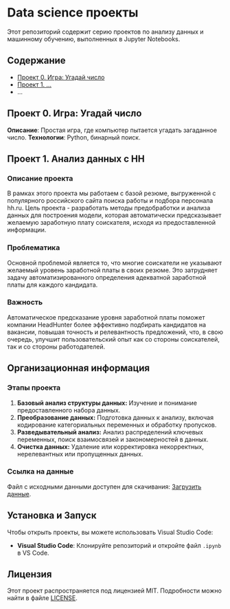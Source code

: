 # Data science проекты

Этот репозиторий содержит серию проектов по анализу данных и машинному обучению, выполненных в Jupyter Notebooks.

## Содержание
- [Проект 0. Игра: Угадай число](#проект-0-игра-угадай-число)
- [Проект 1. ...](#проект-1-...)
- ...

## Проект 0. Игра: Угадай число
**Описание**: Простая игра, где компьютер пытается угадать загаданное число.
**Технологии**: Python, бинарный поиск.
## Проект 1. Анализ данных с HH
### Описание проекта
В рамках этого проекта мы работаем с базой резюме, выгруженной с популярного российского сайта поиска работы и подбора персонала hh.ru. Цель проекта - разработать методы предобработки и анализа данных для построения модели, которая автоматически предсказывает желаемую заработную плату соискателя, исходя из предоставленной информации.
### Проблематика
Основной проблемой является то, что многие соискатели не указывают желаемый уровень заработной платы в своих резюме. Это затрудняет задачу автоматизированного определения адекватной заработной платы для каждого кандидата.
### Важность
Автоматическое предсказание уровня заработной платы поможет компании HeadHunter более эффективно подбирать кандидатов на вакансии, повышая точность и релевантность предложений, что, в свою очередь, улучшит пользовательский опыт как со стороны соискателей, так и со стороны работодателей.
## Организационная информация
### Этапы проекта
1. **Базовый анализ структуры данных:** Изучение и понимание предоставленного набора данных.
2. **Преобразование данных:** Подготовка данных к анализу, включая кодирование категориальных переменных и обработку пропусков.
3. **Разведывательный анализ:** Анализ распределений ключевых переменных, поиск взаимосвязей и закономерностей в данных.
4. **Очистка данных:** Удаление или корректировка некорректных, нерелевантных или пропущенных данных.
### Ссылка на данные
Файл с исходными данными доступен для скачивания: [Загрузить данные](ссылка-на-данные).
## Установка и Запуск
Чтобы открыть проекты, вы можете использовать Visual Studio Code:
- **Visual Studio Code**: Клонируйте репозиторий и откройте файл `.ipynb` в VS Code.

## Лицензия
Этот проект распространяется под лицензией MIT. Подробности можно найти в файле [LICENSE](LICENSE.txt).

